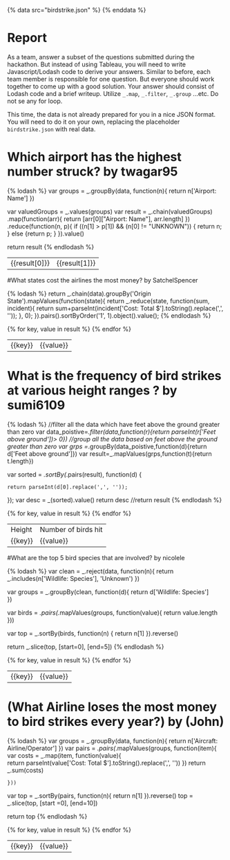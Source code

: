 {% data src="birdstrike.json" %}
{% enddata %}

# Report

As a team, answer a subset of the questions submitted during the hackathon.
But instead of using Tableau, you will need to write Javascript/Lodash code
to derive your answers. Similar to before, each team member is responsible for
one question. But everyone should work together to come up with a good solution.
Your answer should consist of Lodash code and a brief writeup.
Utilize `_.map`, `_.filter`, `_.group` ...etc. Do not se any for loop.

This time, the data is not already prepared for you in a nice JSON format. You
will need to do it on your own, replacing the placeholder `birdstrike.json` with
real data.

# Which airport has the highest number struck? by twagar95

{% lodash %}
var groups = _.groupBy(data, function(n){
    return n['Airport: Name']
})

var valuedGroups = _.values(groups)
var result = _.chain(valuedGroups)
                .map(function(arr){
                    return [arr[0]["Airport: Name"], arr.length]
                })
                .reduce(function(n, p){
                    if ((n[1] > p[1]) && (n[0] != "UNKNOWN")) { return n; } else {return p; }
                }).value()

return result
{% endlodash %}

<table>

  <tr>
      <td>{{result[0]}}</td>
      <td>{{result[1]}}</td>
  </tr>

</table>


#What states cost the airlines the most money? by SatchelSpencer


{% lodash %}
return _.chain(data).groupBy('Origin State').mapValues(function(state){
    return _.reduce(state, function(sum, incident){
    	return sum+parseInt(incident['Cost: Total $'].toString().replace(',', ''));
    }, 0);
}).pairs().sortByOrder('1', 1).object().value();
{% endlodash %}
<table>
{% for key, value in result %}
  <tr>
      <td>{{key}}</td>
      <td>{{value}}</td>
  </tr>
{% endfor %}
</table>


# What is the frequency of bird strikes at various height ranges ? by sumi6109

{% lodash %}
//filter all the data which have feet above the ground greater than zero
var data_poistive=_.filter(data,function(r){return parseInt(r['Feet above ground'])> 0})
//group all the data based on feet above the ground greater than zero
var grps =_.groupBy(data_poistive,function(d){return d['Feet above ground']})
var result=_.mapValues(grps,function(t){return t.length})

var sorted = _.sortBy(_.pairs(result), function(d) {
 
    return parseInt(d[0].replace(',', ''));
});
var desc = _(sorted).value()
return desc
//return result
{% endlodash %}
<table>

  <tr>
      <td>Height</td>
      <td>Number of birds hit</td>
  </tr>
{% for key, value in result %}
  <tr>
      <td>{{key}}</td>
      <td>{{value}}</td>
  </tr>
{% endfor %}
</table>

#What are the top 5 bird species that are involved? by nicolele

{% lodash %}
var clean = _.reject(data, function(n){
    return _.includes(n['Wildlife: Species'], 'Unknown')
})

var groups = _.groupBy(clean, function(d){
    return d['Wildlife: Species']   
})

var birds = _.pairs(_.mapValues(groups, function(value){
    return value.length
}))

var top = _.sortBy(birds, function(n) {
    return n[1]
}).reverse()

return _.slice(top, [start=0], [end=5])
{% endlodash %}

<table>
{% for key, value in result %}
  <tr>
      <td>{{key}}</td>
      <td>{{value}}</td>
  </tr>
{% endfor %}
</table>

# (What Airline loses the most money to bird strikes every year?) by (John)

{% lodash %}
var groups = _.groupBy(data, function(n){
    return n['Aircraft: Airline/Operator']
})
var pairs =  _.pairs(_.mapValues(groups, function(item){
	var costs =   _.map(item, function(value){ 		
		return parseInt(value['Cost: Total $'].toString().replace(',', ''))		})
	return _.sum(costs)
	
	}))
var top = _.sortBy(pairs, function(n){
	return n[1] 
	}).reverse()
top = _.slice(top, [start =0], [end=10])

return top
{% endlodash %}

<table>
{% for key, value in result %}
  <tr>
      <td>{{key}}</td>
      <td>{{value}}</td>
  </tr>
{% endfor %}
</table>